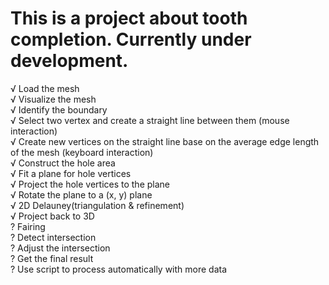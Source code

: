 # This is a project about tooth completion. Currently under development.  
√ Load the mesh  
√ Visualize the mesh  
√ Identify the boundary  
√ Select two vertex and create a straight line between them (mouse interaction)  
√ Create new vertices on the straight line base on the average edge length of the mesh (keyboard interaction)  
√ Construct the hole area  
√ Fit a plane for hole vertices  
√ Project the hole vertices to the plane  
√ Rotate the plane to a (x, y) plane  
√ 2D Delauney(triangulation & refinement)  
√ Project back to 3D  
? Fairing  
? Detect intersection  
? Adjust the intersection  
? Get the final result  
? Use script to process automatically with more data  
